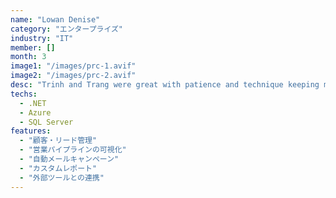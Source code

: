```yaml
---
name: "Lowan Denise"
category: "エンタープライズ"
industry: "IT"
member: []
month: 3
image1: "/images/prc-1.avif"
image2: "/images/prc-2.avif"
desc: "Trinh and Trang were great with patience and technique keeping me comfortable . Their instructor is awesome. I had a a dog attack a few years ago and felt insecure with scars ,with their lip shading and other special treatment I can no longer see them. 🥲 I am so happy I cry tears of joy. Thank you ladies ❣️🫶"
techs:
  - .NET
  - Azure
  - SQL Server
features:
  - "顧客・リード管理"
  - "営業パイプラインの可視化"
  - "自動メールキャンペーン"
  - "カスタムレポート"
  - "外部ツールとの連携"
---
```

